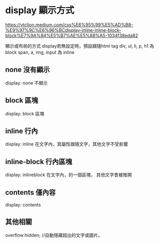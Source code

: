 # display 顯示方式
https://ytclion.medium.com/css%E6%95%99%E5%AD%B8-%E9%97%9C%E6%96%BCdisplay-inline-inline-block-block%E7%9A%84%E5%B7%AE%E5%88%A5-1034f38eda82

顯示或布局的方式
display若無設定時，預設跟隨html tag
div, ul, li, p, h1  為 block
span, a, img, input 為 inline



## none 沒有顯示
display: none 不顯示

## block 區塊
display: block 
區塊

## inline 行內
display: inline
在文字內，其屬性跟隨文字，其他文字不受影響

## inline-block 行內區塊
display: inlineblock
在文字內，的一個區塊， 其他文字會被推開


## contents 僅內容
display: contents


## 其他相關
overflow:hidden; //自動隱藏超出的文字或圖片。
